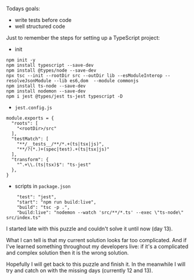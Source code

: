 Todays goals:
* write tests before code
* well structured code

Just to remember the steps for setting up a TypeScript project:
* init
```
npm init -y
npm install typescript --save-dev
npm install @types/node --save-dev
npx tsc --init --rootDir src --outDir lib --esModuleInterop --resolveJsonModule --lib es6,dom  --module commonjs
npm install ts-node --save-dev
npm install nodemon --save-dev
npm i jest @types/jest ts-jest typescript -D
```
* `jest.config.js`
```
module.exports = {
  "roots": [
    "<rootDir>/src"
  ],
  "testMatch": [
    "**/__tests__/**/*.+(ts|tsx|js)",
    "**/?(*.)+(spec|test).+(ts|tsx|js)"
  ],
  "transform": {
    "^.+\\.(ts|tsx)$": "ts-jest"
  },
}
```
* scripts in `package.json`
```
    "test": "jest",
    "start": "npm run build:live",
    "build": "tsc -p .",
    "build:live": "nodemon --watch 'src/**/*.ts' --exec \"ts-node\" src/index.ts"
```


I started late with this puzzle and couldn't solve it until now (day 13). 

What I can tell is that my current solution looks far too complicated. And if I've learned something throughout my developers live: if it's a complicated and complex solution then it is the wrong solution.

Hopefully I will get back to this puzzle and finish it. In the meanwhile I will try and catch on with the missing days (currently 12 and 13).